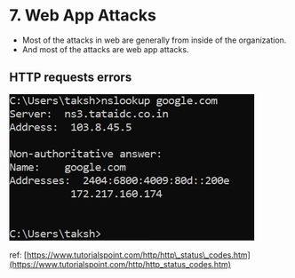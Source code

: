 # 7. Web App Attacks

* Most of the attacks in web are generally from inside of the organization.
* And most of the attacks are web app attacks.

## HTTP requests errors

![ref: tutorialspoint.com](../.gitbook/assets/image%20%2842%29.png)

ref: [https://www.tutorialspoint.com/http/http\_status\_codes.htm](https://www.tutorialspoint.com/http/http_status_codes.htm)

